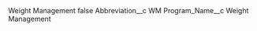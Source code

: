<?xml version="1.0" encoding="UTF-8"?>
<CustomMetadata xmlns="http://soap.sforce.com/2006/04/metadata" xmlns:xsi="http://www.w3.org/2001/XMLSchema-instance" xmlns:xsd="http://www.w3.org/2001/XMLSchema">
    <label>Weight Management</label>
    <protected>false</protected>
    <values>
        <field>Abbreviation__c</field>
        <value xsi:type="xsd:string">WM</value>
    </values>
    <values>
        <field>Program_Name__c</field>
        <value xsi:type="xsd:string">Weight Management</value>
    </values>
</CustomMetadata>
